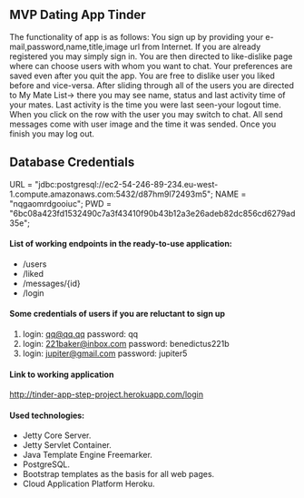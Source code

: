 ## MVP Dating App Tinder

The functionality of app is as follows: You sign up by providing your e-mail,password,name,title,image url from Internet. If you are already registered you may simply sign in. You are then directed to like-dislike page where can choose users with whom you want to chat. Your preferences are saved even after you quit the app. You are free to dislike user you liked before and vice-versa. After sliding through all of the users you are directed to My Mate List-> there you may see name, status and last activity time of your mates. Last activity is the time you were last seen-your logout time. When you click on the row with the user you may switch to chat. All send messages come with user image and the time it was sended. Once you finish you may log out.

## Database Credentials

 URL = "jdbc:postgresql://ec2-54-246-89-234.eu-west-1.compute.amazonaws.com:5432/d87hm9l72493m5";
 NAME = "nqgaomrdgooiuc";
 PWD = "6bc08a423fd1532490c7a3f43410f90b43b12a3e26adeb82dc856cd6279ad35e";


#### List of working endpoints in the ready-to-use application:
- /users
- /liked
- /messages/{id}
- /login

#### Some credentials of users if you are reluctant to sign up

1. login: qq@qq.qq            password: qq
2. login: 221baker@inbox.com  password: benedictus221b
3. login: jupiter@gmail.com   password: jupiter5


#### Link to working application

http://tinder-app-step-project.herokuapp.com/login

#### Used technologies:
- Jetty Core Server.
- Jetty Servlet Container.
- Java Template Engine Freemarker.
- PostgreSQL.
- Bootstrap templates as the basis for all web pages.
- Cloud Application Platform Heroku.

